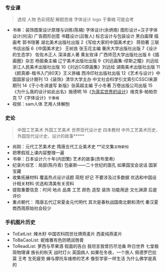 ### 专业课
> 透视 人物 色彩搭配 解题思维 字体设计 logo
> 于秉楠 可能会考
- 书单：装饰图案设计原理与训练(陈楠) 字体设计(余炳南) 图形设计+汉子字体设计(何洁) 广告图形创意 书籍设计(吕敬人) 标志设计与包装设计 黑白画理 插画考 郭书瑄著 湖北美术出版社出版
2《写给大家的中国美术史》 蒋勋著 三联书店出版
6《中国美术史》 王树良 张玉花主编 重庆大学出版社出版
7《设计的生态学》 佐佐木正人 深泽直人著 黄友玫译 广西师范大学出版社出版
8《插画圈》杂志 杨振桑主编 辽宁美术出版社出版
9《刘远画集-缪斯之瞳》刘远绘 浙江人民美术出版社出版
10《刘远CG原画集》刘远绘 湖南美术出版社出版
11《颜真卿-楷书入门80天》王义骅编 西泠印社出版社出版
12《艺术与设计》中国国家设计期刊
13《装饰》清华大学主办 中文社会科学引文索引CSSCI来源期刊
14《于小冬讲速写 新版》张英超主编 于小冬著 万卷出版公司出版
15《为什么我的设计如此出名》施德明
16《<u>为真实世界的设计</u>》维克多·帕帕奈克
17《字体设计》`于秉楠`
- 视频：sam人体 艺用人体解刨

### 史论
> 中国工艺美术 外国工艺美术 世界现代设计史
> 四本教材 中外工艺美术历史、外国现代设计史、设计的故事*****
- 尚刚：元代工艺美术史 隋唐五代工业美术史 **论文集`古物新知`
- 把寒假班上课内容整理一遍
- 书单：日本设计六十年(内田繁) 艺术的故事(贡布里希)
- 纪录片综艺：局部(陈丹青) 包豪斯——二十世纪的面孔 如果国宝会说话 国家宝藏
- 收集拓展材料 覆盖热点设计话题 简短 好记 不要涉及过多数据 优选和中国设计相关材料 优选和清美有关资料
- 提取重要信息：时间 地点 品类 工艺 颜色 造型 装饰 功能用途 文化渊源 后是评价
- 重点朝代： 隋唐五代辽宋夏金元代明代  其次是春秋战国南北朝和清代 秦汉夏商西周原始社会较少

### 手机图片历史
- ToEatList: 辣木籽 中国农科院世壮牌燕麦片 西麦纯燕麦片
- ToBaCaoList: 妮维雅有色防晒润唇膏 
- ToReadList: 萝西与苹果酒 假面的告白 我坦言我曾历尽沧桑 昨日世界 七堂极简物理课 族长的秋天 战时灯火 英国病人 如果在冬夜，一个旅人 佩德罗巴拉莫 王考 生死疲劳 蝉与摩托车维修的艺术 像哲学家一样生活 为什么佛学是真的 

